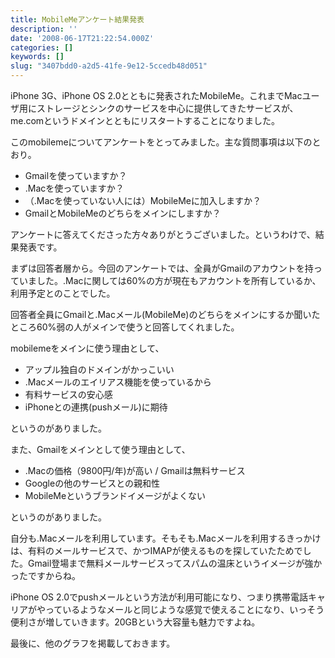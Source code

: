 ```yaml
---
title: MobileMeアンケート結果発表
description: ''
date: '2008-06-17T21:22:54.000Z'
categories: []
keywords: []
slug: "3407bdd0-a2d5-41fe-9e12-5ccedb48d051"
---
```

iPhone 3G、iPhone OS 2.0とともに発表されたMobileMe。これまでMacユーザ用にストレージとシンクのサービスを中心に提供してきたサービスが、me.comというドメインとともにリスタートすることになりました。

このmobilemeについてアンケートをとってみました。主な質問事項は以下のとおり。

*   Gmailを使っていますか？
*   .Macを使っていますか？
*   （.Macを使っていない人には）MobileMeに加入しますか？
*   GmailとMobileMeのどちらをメインにしますか？

アンケートに答えてくださった方々ありがとうございました。というわけで、結果発表です。

まずは回答者層から。今回のアンケートでは、全員がGmailのアカウントを持っていました。.Macに関しては60%の方が現在もアカウントを所有しているか、利用予定とのことでした。

回答者全員にGmailと.Macメール(MobileMe)のどちらをメインにするか聞いたところ60%弱の人がメインで使うと回答してくれました。

mobilemeをメインに使う理由として、

*   アップル独自のドメインがかっこいい
*   .Macメールのエイリアス機能を使っているから
*   有料サービスの安心感
*   iPhoneとの連携(pushメール)に期待

というのがありました。

また、Gmailをメインとして使う理由として、

*   .Macの価格（9800円/年)が高い / Gmailは無料サービス
*   Googleの他のサービスとの親和性
*   MobileMeというブランドイメージがよくない

というのがありました。

自分も.Macメールを利用しています。そもそも.Macメールを利用するきっかけは、有料のメールサービスで、かつIMAPが使えるものを探していたためでした。Gmail登場まで無料メールサービスってスパムの温床というイメージが強かったですからね。

iPhone OS 2.0でpushメールという方法が利用可能になり、つまり携帯電話キャリアがやっているようなメールと同じような感覚で使えることになり、いっそう便利さが増していきます。20GBという大容量も魅力ですよね。

最後に、他のグラフを掲載しておきます。